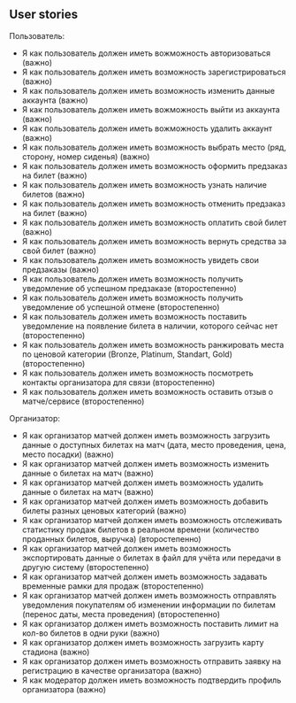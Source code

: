 ## User stories

Пользователь:
- Я как пользователь должен иметь вожможность авторизоваться (важно)
- Я как пользователь должен иметь возможность зарегистрироваться (важно)
- Я как пользователь должен иметь возможность изменить данные аккаунта (важно)
- Я как пользователь должен иметь вожможность выйти из аккаунта (важно)
- Я как пользователь должен иметь вожможность удалить аккаунт (важно)
- Я как пользователь должен иметь возможность выбрать место (ряд, сторону, номер сиденья) (важно)
- Я как пользователь должен иметь возможность оформить предзаказ на билет (важно)
- Я как пользователь должен иметь возможность узнать наличие билетов (важно)
- Я как пользователь должен иметь возможность отменить предзаказ на билет (важно)
- Я как пользователь должен иметь возможность оплатить свой билет (важно)
- Я как пользователь должен иметь возможность вернуть средства за свой билет (важно)
- Я как пользователь должен иметь возможность увидеть свои предзаказы (важно)
- Я как пользователь должен иметь возможность получить уведомление об успешном предзаказе (второстепенно)
- Я как пользователь должен иметь возможность получить уведомление об успешной отмене (второстепенно)
- Я как пользователь должен иметь возможность поставить уведомление на появление билета в наличии, которого сейчас нет (второстепенно)
- Я как пользователь должен иметь возможность ранжировать места по ценовой категории (Bronze, Platinum, Standart, Gold) (второстепенно)
- Я как пользователь должен иметь возможность посмотреть контакты организатора для связи (второстепенно)
- Я как пользователь должен иметь возможность оставить отзыв о матче/сервисе (второстепенно)

Организатор:
- Я как организатор матчей должен иметь возможность загрузить данные о доступных билетах на матч (дата, место проведения, цена, место посадки) (важно)
- Я как организатор матчей должен иметь возможность изменить данные о билетах на матч (важно)
- Я как организатор матчей должен иметь возможность удалить данные о билетах на матч (важно)
- Я как организатор матчей должен иметь возможность добавить билеты разных ценовых категорий (важно)
- Я как организатор матчей должен иметь возможность отслеживать статистику продаж билетов в реальном времени (количество проданных билетов, выручка) (второстепенно)
- Я как организатор матчей должен иметь возможность экспортировать данные о билетах в файл для учёта или передачи в другую систему (второстепенно)
- Я как организатор матчей должен иметь возможность задавать временные рамки для продаж (второстепенно)
- Я как организатор матчей должен иметь возможность отправлять уведомления покупателям об изменении информации по билетам (перенос даты, места проведения) (второстепенно)
- Я как организатор должен иметь возможность поставить лимит на кол-во билетов в одни руки (важно)
- Я как организатор должен иметь возможность загрузить карту стадиона (важно)
- Я как организатор должен иметь возможность отправить заявку на регистрацию в качестве организатора (важно)
- Я как модератор должен иметь возможность подтвердить профиль организатора (важно)
